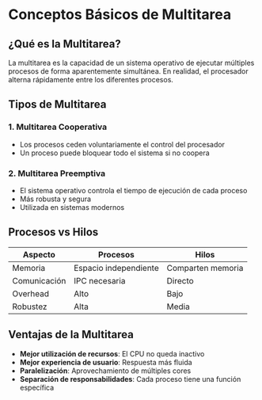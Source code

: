 # Conceptos Básicos de Multitarea

## ¿Qué es la Multitarea?

La multitarea es la capacidad de un sistema operativo de ejecutar múltiples procesos de forma aparentemente simultánea. En realidad, el procesador alterna rápidamente entre los diferentes procesos.

## Tipos de Multitarea

### 1. Multitarea Cooperativa
- Los procesos ceden voluntariamente el control del procesador
- Un proceso puede bloquear todo el sistema si no coopera

### 2. Multitarea Preemptiva
- El sistema operativo controla el tiempo de ejecución de cada proceso
- Más robusta y segura
- Utilizada en sistemas modernos

## Procesos vs Hilos

| Aspecto | Procesos | Hilos |
|---------|----------|-------|
| Memoria | Espacio independiente | Comparten memoria |
| Comunicación | IPC necesaria | Directo |
| Overhead | Alto | Bajo |
| Robustez | Alta | Media |

## Ventajas de la Multitarea

- **Mejor utilización de recursos**: El CPU no queda inactivo
- **Mejor experiencia de usuario**: Respuesta más fluida
- **Paralelización**: Aprovechamiento de múltiples cores
- **Separación de responsabilidades**: Cada proceso tiene una función específica
